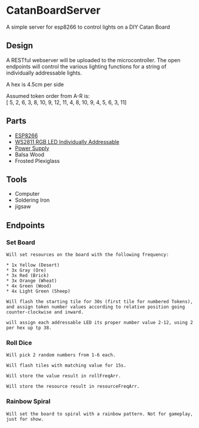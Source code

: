 # CatanBoardServer
A simple server for esp8266 to control lights on a DIY Catan Board


## Design

A RESTful webserver will be uploaded to the microcontroller. The open endpoints will control the various lighting functions for a string of individually addressable lights.

A hex is 4.5cm per side

Assumed token order from A-R is:  
[ 5,  2,  6,  3,  8,
 10,  9, 12, 11,  4,
  8, 10,  9,  4,  5,
  6,  3, 11]

## Parts

* [ESP8266](https://www.amazon.com/dp/B010O1G1ES/ref=twister_B086QGXBRW?_encoding=UTF8&psc=1)
* [WS2811 RGB LED Individually Addressable](https://www.amazon.com/gp/product/B076VBSB3B/ref=ppx_od_dt_b_asin_title_s00?ie=UTF8&psc=1)
* [Power Supply](https://www.amazon.com/gp/product/B078RT3ZPS/ref=ppx_od_dt_b_asin_title_s00?ie=UTF8&psc=1)
* Balsa Wood
* Frosted Plexiglass

## Tools

* Computer
* Soldering Iron
* jigsaw


## Endpoints

### Set Board
	Will set resources on the board with the following frequency:

	* 1x Yellow (Desert)
	* 3x Gray (Ore)
	* 3x Red (Brick)
	* 3x Orange (Wheat)
	* 4x Green (Wood)
	* 4x Light Green (Sheep)

	Will flash the starting tile for 30s (first tile for numbered Tokens), and assign token number values according to relative position going counter-clockwise and inward.

	will assign each addressable LED its proper number value 2-12, using 2 per hex up tp 38.


### Roll Dice
	Will pick 2 random numbers from 1-6 each. 

	Will flash tiles with matching value for 15s.

	Will store the value result in rollFreqArr.
	
	Will store the resource result in resourceFreqArr.


### Rainbow Spiral
	Will set the board to spiral with a rainbow pattern. Not for gameplay, just for show.